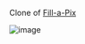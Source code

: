Clone of [Fill-a-Pix](https://www.conceptispuzzles.com/index.aspx?uri=puzzle/fill-a-pix)

![image](https://github.com/user-attachments/assets/3ad1e77f-05a4-40f8-bebb-2be6f5d97dd2)
